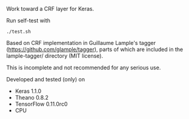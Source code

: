 Work toward a CRF layer for Keras.

Run self-test with

    ./test.sh

Based on CRF implementation in Guillaume Lample's tagger
(https://github.com/glample/tagger), parts of which are included in
the lample-tagger/ directory (MIT license).

This is incomplete and not recommended for any serious use.

Developed and tested (only) on

- Keras 1.1.0
- Theano 0.8.2
- TensorFlow 0.11.0rc0
- CPU
